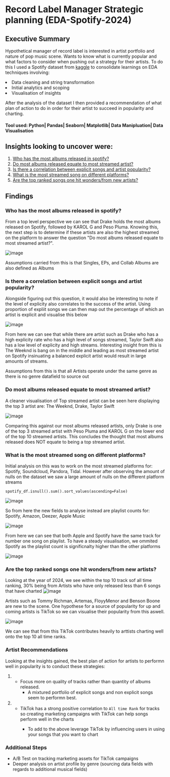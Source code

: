 # Record Label Manager Strategic planning (EDA-Spotify-2024)

## Executive Summary
Hypothetical manager of record label is interested in artist portfolio and nature of pop music scene. Wants to know what is currently popular and what factors to consider when pushing out a strategy for their artists. 
To do this I used a Spotify dataset from [kaggle](https://www.kaggle.com/datasets/nelgiriyewithana/most-streamed-spotify-songs-2024/data) to consolidate learnings on EDA techniques involving:
<li>Data cleaning and string transformation</li>
<li>Initial analytics and scoping</li>
<li>Visualisation of insights

After the analysis of the dataset I then provided a recommendation of what plan of action to do in order for their artist to succeed in popularity and charting.

#### Tool used: Python| Pandas| Seaborn| Matplotlib| Data Manipluation| Data Visualisation

## Insights looking to uncover were:
1. [Who has the most albums released in spotify? ](#who-has-the-most-albums-released-in-spotify?)
2. [Do most albums released equate to most streamed artist? ](#do-most-albums-released-equate-to-most-streamed-artist?)
3. [Is there a correlation between explicit songs and artist popularity? ](#is-there-a-correlation-between-explicit-songs-and-artist-popularity?)
4. [What is the most streamed song on different platforms? ](#what-is-the-most-streamed-song-on-different-platforms?)
5. [Are the top ranked songs one hit wonders/from new artists? ](#are-the-top-ranked-songs-one-hit-wonders/from-new-artists?)

## Findings 

### Who has the most albums released in spotify? 

From a top level perspective we can see that Drake holds the most albums released on Spotify, followed by KAROL G and Peso Pluma. Knowing this, the next step is to determine if these artists are also the highest streamed on the platform to answer the question "Do most albums released equate to most streamed artist?".

![image](https://github.com/user-attachments/assets/4eefa658-9737-463c-a070-224c2aa69acb)


Assumptions carried from this is that Singles, EPs, and Collab Albums are also defined as Albums

### Is there a correlation between explicit songs and artist popularity?

Alongside figuring out this question, it would also be interesting to note if the level of explicity also correlates to the success of the artist. Using proportion of expliit songs we can then map out the percentage of which an artist is explicit and visualise this below 

![image](https://github.com/user-attachments/assets/94ed73ee-d80b-4443-a327-b0ad0e0570b9)

From here we can see that while there are artist such as Drake who has a high explicity rate who has a high level of songs streamed, Taylor Swift also has a low level of explicity and high streams. Interesting insight from this is The Weeknd is bang on in the middle and leading as most streamed artist on Spotify insinuating a balanced explicit artist would result in large amounts of streams.

Assumptions from this is that all Artists operate under the same genre as there is no genre datafield to source out

### Do most albums released equate to most streamed artist?

A cleaner visualisation of Top streamed artist can be seen here displaying the top 3 artist are: The Weeknd, Drake, Taylor Swift

![image](https://github.com/user-attachments/assets/d742aaea-c8df-4da1-baec-250ec56a8980)


Comparing this against our most albums released artists, only Drake is one of the top 3 streamed artist with Peso Pluma and KAROL G on the lower end of the top 10 streamed artists. This concludes the thought that most albums released does NOT equate to being a top streamed artist.

### What is the most streamed song on different platforms?

Initial analysis on this was to work on the most streamed platforms for: Spotify, Soundcloud, Pandora, Tidal. However after observing the amount of nulls on the dataset we saw a large amount of nulls on the different platform streams 

```
spotify_df.isnull().sum().sort_values(ascending=False)
```
![image](https://github.com/user-attachments/assets/7fc57ea0-6c73-4921-8858-19955db6085e)

So from here the new fields to analyse instead are playlist counts for: Spotify, Amazon, Deezer, Apple Music

![image](https://github.com/user-attachments/assets/c45c3f8e-361b-4f94-a7de-01da0832dba0)


From here we can see that both Apple and Spotify have the same track for number one song on playlist. To have a steady visualisation, we ommited Spotify as the playlist count is significnalty higher than the other platforms

![image](https://github.com/user-attachments/assets/12798df7-0983-4ebc-a597-56dd810d898f)



### Are the top ranked songs one hit wonders/from new artists?

Looking at the year of 2024, we see within the top 10 track sof all time ranking, 30% being from Artists who have only released less than 6 songs that have charted 
![image](https://github.com/user-attachments/assets/1fd31f56-4111-4653-ae81-0002ca103e6b)

Artists such as Tommy Richman, Artemas, FloyyMenor and Benson Boone are new to the scene. One hypothese for a source of popularity for up and coming artists is TikTok so we can visualise their popularity from this aswell. 

![image](https://github.com/user-attachments/assets/385a8e01-b9be-425a-984e-27dbd4708d47)

We can see that from this TikTok contributes heavily to arttists charting well onto the top 10 all time ranks.

### Artist Recommendations
Looking at the insights gained, the best plan of action for artists to performn well in popularity is to conduct these strategies: 
1. - Focus more on quality of tracks rather than quantity of albums released.
     - A mixtured portfolio of explicit songs and non explicit songs seem to performn best. </li>
2. - TikTok has a strong positive correlation to `All time Rank` for tracks so creating marketing campaigns with TikTok can help songs perform well in the charts</li>
     - To add to the above leverage TikTok by influencing users in using your songs that you want to chart

### Additional Steps
- A/B Test on tracking marketing assets for TikTok campaigns
- Deeper analysis on artist profile by genre (sourcing data fields with regards to additional musical fields) 




